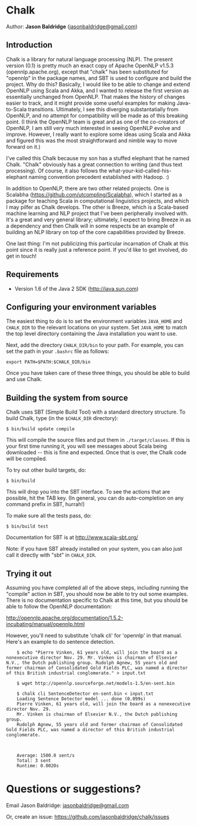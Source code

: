 # Chalk

Author: **Jason Baldridge** (jasonbaldridge@gmail.com)


## Introduction

Chalk is a library for natural language processing (NLP). The present version (0.1) is pretty much an exact copy of Apache OpenNLP v1.5.3 (opennlp.apache.org), except that "chalk" has been substituted for "opennlp" in the package names, and SBT is used to configure and build the project. Why do this? Basically, I would like to be able to change and extend OpenNLP using Scala and Akka, and I wanted to release the first version as essentially unchanged from OpenNLP. That makes the history of changes easier to track, and it might provide some useful examples for making Java-to-Scala transitions. Ultimately, I see this diverging substantatially from OpenNLP, and no attempt for compatibility will be made as of this breaking point. (I think the OpenNLP team is great and as one of the co-creators of OpenNLP, I am still very much interested in seeing OpenNLP evolve and improve. However, I really want to explore some ideas using Scala and Akka and figured this was the most straightforward and nimble way to move forward on it.)

I've called this Chalk because my son has a stuffed elephant that he named Chalk. "Chalk" obviously has a great connection to writing (and thus text processing). Of course, it also follows the what-your-kid-called-his-elephant naming convention precedent established with Hadoop. :)

In addition to OpenNLP, there are two other related projects. One is Scalabha (https://github.com/utcompling/Scalabha), which I started as a package for teaching Scala in computational linguistics projects, and which I may pilfer as Chalk develops. The other is Breeze, which is a Scala-based machine learning and NLP project that I've been peripherally involved with. It's a great and very general library; ultimately, I expect to bring Breeze in as a dependency and then Chalk will in some respects be an example of building an NLP library on top of the core capabilities provided by Breeze.

One last thing: I'm not publicizing this particular incarnation of Chalk at this point since it is really just a reference point. If you'd like to get involved, do get in touch!

## Requirements

* Version 1.6 of the Java 2 SDK (http://java.sun.com)

## Configuring your environment variables

The easiest thing to do is to set the environment variables `JAVA_HOME`
and `CHALK_DIR` to the relevant locations on your system. Set `JAVA_HOME`
to match the top level directory containing the Java installation you
want to use.

Next, add the directory `CHALK_DIR/bin` to your path. For example, you
can set the path in your `.bashrc` file as follows:

	export PATH=$PATH:$CHALK_DIR/bin

Once you have taken care of these three things, you should be able to
build and use Chalk.


## Building the system from source

Chalk uses SBT (Simple Build Tool) with a standard directory
structure.  To build Chalk, type (in the `$CHALK_DIR` directory):

	$ bin/build update compile

This will compile the source files and put them in
`./target/classes`. If this is your first time running it, you will see
messages about Scala being downloaded -- this is fine and
expected. Once that is over, the Chalk code will be compiled.

To try out other build targets, do:

	$ bin/build

This will drop you into the SBT interface. To see the actions that are
possible, hit the TAB key. (In general, you can do auto-completion on
any command prefix in SBT, hurrah!)

To make sure all the tests pass, do:

	$ bin/build test

Documentation for SBT is at <http://www.scala-sbt.org/>

Note: if you have SBT already installed on your system, you can
also just call it directly with "sbt" in `CHALK_DIR`.


## Trying it out

Assuming you have completed all of the above steps, including running the "compile" action in SBT, you should now be able to try out some examples. There is no documentation specific to Chalk at this time, but you should be able to follow the OpenNLP documentation:

<http://opennlp.apache.org/documentation/1.5.2-incubating/manual/opennlp.html>

However, you'll need to substitute 'chalk cli' for 'opennlp' in that manual. Here's an example to do sentence detection.

        $ echo "Pierre Vinken, 61 years old, will join the board as a nonexecutive director Nov. 29. Mr. Vinken is chairman of Elsevier N.V., the Dutch publishing group. Rudolph Agnew, 55 years old and former chairman of Consolidated Gold Fields PLC, was named a director of this British industrial conglomerate." > input.txt
 
        $ wget http://opennlp.sourceforge.net/models-1.5/en-sent.bin

        $ chalk cli SentenceDetector en-sent.bin < input.txt 
        Loading Sentence Detector model ... done (0.099s)
        Pierre Vinken, 61 years old, will join the board as a nonexecutive director Nov. 29.
        Mr. Vinken is chairman of Elsevier N.V., the Dutch publishing group.
        Rudolph Agnew, 55 years old and former chairman of Consolidated Gold Fields PLC, was named a director of this British industrial conglomerate.



        Average: 1500.0 sent/s 
        Total: 3 sent
        Runtime: 0.0020s

# Questions or suggestions?

Email Jason Baldridge: <jasonbaldridge@gmail.com>

Or, create an issue: <https://github.com/jasonbaldridge/chalk/issues>


